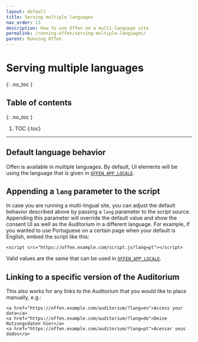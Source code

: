 ```yaml
---
layout: default
title: Serving multiple languages
nav_order: 13
description: How to use Offen on a multi-language site
permalink: /running-offen/serving-multiple-languages/
parent: Running Offen
---
```


<!--
Copyright 2022 - Offen Authors <hioffen@posteo.de>
SPDX-License-Identifier: Apache-2.0
-->

# Serving multiple languages
{: .no_toc }

## Table of contents
{: .no_toc }

1. TOC
{:toc}

---

## Default language behavior

Offen is available in multiple languages.
By default, UI elements will be using the language that is given in [`OFFEN_APP_LOCALE`][config].

## Appending a `lang` parameter to the script

In case you are running a multi-lingual site, you can adjust the default behavior described above by passing a `lang` parameter to the script source.
Appending this parameter will override the default value and show the consent UI as well as the Auditorium in a different language.
For example, if you wanted to use Portuguese on a certain page when your default is English, embed the script like this:

```
<script src="https://offen.example.com/script.js?lang=pt"></script>
```

Valid values are the same that can be used in [`OFFEN_APP_LOCALE`][config].

[config]: ./../configuring-the-application/

## Linking to a specific version of the Auditorium

This also works for any links to the Auditorium that you would like to place manually, e.g.:

```
<a href="https://offen.example.com/auditorium/?lang=en">Access your data</a>
<a href="https://offen.example.com/auditorium/?lang=de">Deine Nutzungsdaten hier</a>
<a href="https://offen.example.com/auditorium/?lang=pt">Acessar seus dados</a>
```
